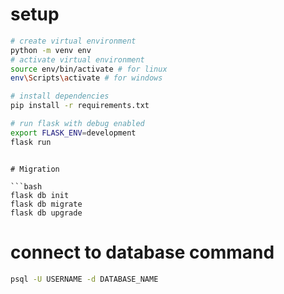 # setup

```bash
# create virtual environment
python -m venv env
# activate virtual environment
source env/bin/activate # for linux
env\Scripts\activate # for windows

# install dependencies
pip install -r requirements.txt

# run flask with debug enabled
export FLASK_ENV=development
flask run
```

````

# Migration

```bash
flask db init
flask db migrate
flask db upgrade
````

# connect to database command

```bash
psql -U USERNAME -d DATABASE_NAME
```
